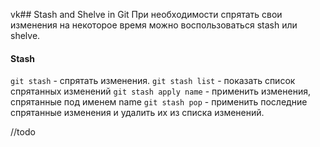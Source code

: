 vk## Stash and Shelve in Git
При необходимости спрятать свои изменения на некоторое время можно воспользоваться stash или shelve.
#### Stash
`git stash` - спрятать изменения.
`git stash list` - показать список спрятанных изменений
`git stash apply name` - применить изменения, спрятанные под именем name
`git stash pop` - применить последние спрятанные изменения и удалить их из списка изменений.

//todo
